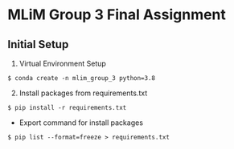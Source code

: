 # MLiM Group 3 Final Assignment

## Initial Setup
1. Virtual Environment Setup
```
$ conda create -n mlim_group_3 python=3.8
```

2. Install packages from requirements.txt
```
$ pip install -r requirements.txt
```








* Export command for install packages
```
$ pip list --format=freeze > requirements.txt
```
